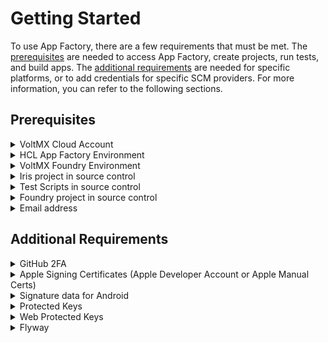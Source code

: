                           

Getting Started
===============

To use App Factory, there are a few requirements that must be met. The [prerequisites](#prerequisites) are needed to access App Factory, create projects, run tests, and build apps. The [additional requirements](#additional-requirements) are needed for specific platforms, or to add credentials for specific SCM providers. For more information, you can refer to the following sections.

Prerequisites
-------------


<details close markdown="block"><summary>VoltMX Cloud Account</summary>

The Volt MX Cloud provides an interface to manage your back-end services (VoltMX Foundry), manage run-time environments, and manage assets for your web apps. A Volt MX Cloud account is required to build and publish apps to the run time. You can sign up for a cloud account at the Volt MX Portal ([https://manage.hclvoltmx.com](https://manage.hclvoltmx.com/)).

</details>
<details close markdown="block"><summary>HCL App Factory Environment</summary>

To access the App Factory Console, you need access to an App Factory environment. An App Factory Admin can provide the necessary permissions to access the App Factory environment. The App Factory Console and Testing Console links are available under the **Environments** tab on the Volt MX Foundry Console.

</details>
<details close markdown="block"><summary>VoltMX Foundry Environment</summary>

A Volt MX Foundry environment is required to execute, build, and publish apps from App Factory. All users of the App Factory Cloud need to have access to a Volt MX Foundry environment. A Volt MX Admin can provide the necessary permissions to all users to access the Volt MX Foundry environment.

</details>
<details close markdown="block"><summary>Iris project in source control</summary>

A Iris project (app) is a collection of forms, widgets, actions, and JavaScript files. For more information, refer to [Designing an Application in Iris](../../../Iris/iris_user_guide/Content/Part_II_CreatingAnApplication.md). To build and run a Iris app in App Factory, you need to version the Iris project in your SCM.

The repository that you use must contain at least one Iris project. Typically, the project is put directly at the root of the repository, but you can also put the project in a sub-folder. The repository can contain multiple Iris apps in organized sub-directories. For more information, refer to [Versioning a Iris project in SCM](IrisProjectVersioning.md).

</details>
<details close markdown="block"><summary>Test Scripts in source control</summary>

To run tests on your Iris project, you must version the test files in your SCM. You can run tests for Native apps and for Web apps. For example: if you want to run Appium tests for your DesktopWeb project, put the Appium test files at the `<root>/test/TestNG/DesktopWeb` folder of your project.

App Factory supports a Maven build management system for the tests, therefore, make sure that you put a Maven config file (pom.xml) with the test project. You can compile the tests by using the `mvn compile` target.

App Factory supports **TestNG** and **Jasmine** to test Iris projects. For more information, refer to [Testing an app - TestNG](TestingAnApp.md) and [Testing an app - Jasmine](TestingAnAppJasmine.md).

</details>
<details close markdown="block"><summary>Foundry project in source control</summary>

A Foundry app is a collection of configuration files for services and their assets. If you want to build and publish a Foundry app from App Factory, you need to version a Foundry project in your SCM.

The repository can contain multiple Foundry apps and dependent assets in organized sub-directories. For more information, refer to [Versioning a Foundry project in SCM](FoundryProjectVersioning.md).

</details>
<details close markdown="block"><summary>Email address</summary>

App Factory sends email notifications after every build or test set is performed. An email address must be provided before you set up the App Factory infrastructure to change all the configurations automatically.

</details>


Additional Requirements
-----------------------


<details close markdown="block"><summary>GitHub 2FA</summary>

If you use GitHub as the Git vendor for your SCM, you need to set up two-factor authentication for GitHub.

To use App Factory with GitHub 2FA (two-factor authentication), follow these steps:

1.  Configure 2FA on GitHub. For more information, refer to [Configuring two-factor authentication](https://help.github.com/en/github/authenticating-to-github/configuring-two-factor-authentication).
2.  Create personal access tokens. For more information, refer to [Creating a personal access token for the command line](https://help.github.com/en/github/authenticating-to-github/creating-a-personal-access-token-for-the-command-line).
3.  Add the credentials to your project by using your GitHub username and the personal access tokens.  
    For more information, refer to [Adding New Source Code Repository Credentials](ManagingCredentials.md#Adding_SourceCode).

</details>
<details close markdown="block"><summary>Apple Signing Certificates (Apple Developer Account or Apple Manual Certs)</summary>

To build apps for iOS, App Factory requires certificates that sign the iOS binaries. You can specify [Apple Developer](https://developer.apple.com/) credentials to generate the certificates, or manually upload the certificates. Based on the type of profile for the app, you also need to generate different profiles. For more information, refer to [Distribution methods](http://help.apple.com/xcode/mac/9.0#/dev31de635e5) in Xcode help.

To provide the certificates, you can follow either of the following ways:

*   **Apple Developer Account Credentials**

Apple Developer Account Credentials consist of the username and password of your Apple Developer account. App Factory uses the Apple ID credentials during the build process to generate a provisioning certificate and profile for the app.

*   **Apple Manual Certificates**

You can upload existing Apple certificates and profiles instead of sharing the Apple ID credentials. To use your existing Apple certificates and profile, follow these steps:

1.  Generate the proper provisioning certificate and profile from the Apple developer portal.
2.  Download the certificates and manually upload them to App Factory from the Build Parameters screen.

For information about uploading the certificates to App Factory, refer to [APPLE\_SIGNING\_CERTIFICATES.](BuildingAnApp.md)

> **_Note:_** If your certificates expire, you need to generate and re-upload them manually.

</details>
<details close markdown="block"><summary>Signature data for Android</summary>

To build and publish Android apps to production, App Factory needs to sign the Android binaries (APK files). Signature data (such as **key store file**, **key store password**, and **key password**) is required to sign APK files. For more information, refer to **Sign Your App** in the Android Studio help.

</details>
<details close markdown="block"><summary>Protected Keys</summary>

To build your app in protected mode and enable extra security, you need to upload the protected keys to your project. You can add the keys in the build parameters while building the app in Protected Mode. For more information, refer to [Protected Build](BuildingAnApp.md#Protected).

To build an app in protected mode, you need the following keys.

*   Private Key: You need to generate the Private Key for your apps.
*   Public Key: To obtain a Public Key, you need to generate a `public_key.pem` file and send it to the Volt MX Security team. Based on the platform, the Volt MX Security will send you the following files:
    
    *   For **Native** platforms, the security team will provide a `public_key.dat` file that is encrypted with the `public_key.pem` file.
    *   For **Web** platforms, the security team will provide a `securejs.properties` file that contains a Consumer Key, a Consumer Secret, and an Encryption Key. The Encryption Key is encrypted with the `public_key.pem` file.
    
    For more information on obtaining the appropriate public key, refer to [RSA Key Pair Generation, Encryption, and Usage](../../../Iris/iris_user_guide/Content/ApplicationSecurity.md#Key).
    
*   Fin Keys: The Fin Keys have been deprecated from V8 ServicePack 2.

</details>
<details close markdown="block"><summary>Web Protected Keys</summary>

To build your web app in protected mode and enable extra security, you need to obtain and upload the web protection keys to your project. You can add the keys in the build parameters while building the app in Protected Mode.

To build a web app in protected mode, you need to add keys to two parameters.

*   For information about adding Protected Keys for Web, refer to [Protected Build](BuildingAnApp.md#Protected).
*   For information about adding Obfuscation Properties (SecureJS Properties), refer to [Web Protection Parameters](BuildingAnApp.md#web-protection-parameters).

</details>
<details close markdown="block"><summary>Flyway</summary>

To run migrations by using the Flyway feature in App Factory, you must have a Relational Database System which is accessible over a public network or a VPN tunnel. You can achieve this connectivity by working with the Volt MX DevOps team while procuring an App Factory instance, or by raising a request with the Volt MX Support team. For information about the supported databases, refer to the FAQs Section.

To run Flyway jobs on your database, App Factory requires your database credentials, which you can add while configuring a Flyway job. The user must have Read and Write permissions for the relevant database. For more information, refer to [Flyway related parameters](RunningFlywayJobs.md#Flyway).
</details>